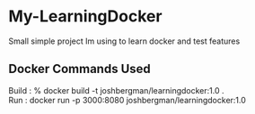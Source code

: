 # My-LearningDocker

Small simple project Im using to learn docker and test features

## Docker Commands Used

Build : % docker build -t joshbergman/learningdocker:1.0 .  
Run : docker run -p 3000:8080 joshbergman/learningdocker:1.0
